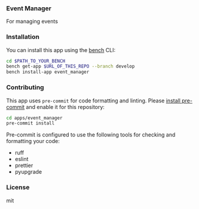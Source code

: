### Event Manager

For managing events

### Installation

You can install this app using the [bench](https://github.com/frappe/bench) CLI:

```bash
cd $PATH_TO_YOUR_BENCH
bench get-app $URL_OF_THIS_REPO --branch develop
bench install-app event_manager
```

### Contributing

This app uses `pre-commit` for code formatting and linting. Please [install pre-commit](https://pre-commit.com/#installation) and enable it for this repository:

```bash
cd apps/event_manager
pre-commit install
```

Pre-commit is configured to use the following tools for checking and formatting your code:

- ruff
- eslint
- prettier
- pyupgrade

### License

mit
